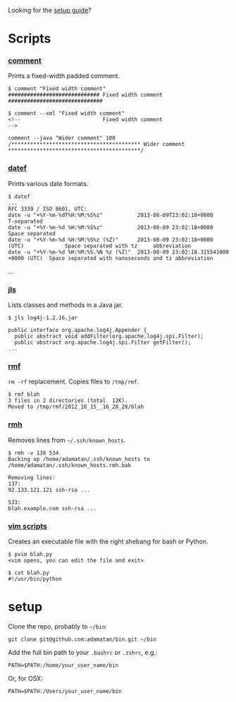 Looking for the [setup guide](#setup)?

# Scripts

### [comment](https://github.com/adamatan/bin/tree/master/scripts/comment)

Prints a fixed-width padded comment.

    $ comment "Fixed width comment"
    ############################# Fixed width comment ##############################
        
    $ comment --xml "Fixed width comment"
    <!--                          Fixed width comment                            -->
    
    comment --java "Wider comment" 100
    /***************************************** Wider comment ******************************************/

### [datef](https://github.com/adamatan/bin/tree/master/scripts/datef)

Prints various date formats.

    $ datef
    ...
    RFC 3339 / ISO 8601, UTC:
    date -u "+%Y-%m-%dT%H:%M:%S%z"           2013-08-09T23:02:18+0000                   T-separated
    date -u "+%Y-%m-%d %H:%M:%S%z"           2013-08-09 23:02:18+0000                   Space separated
    date -u "+%Y-%m-%d %H:%M:%S%z (%Z)"      2013-08-09 23:02:18+0000 (UTC)             Space separated with tz     abbreviation
    date -u "+%Y-%m-%d %H:%M:%S.%N %z (%Z)"  2013-08-09 23:02:18.315541000 +0000 (UTC)  Space separated with nanoseconds and tz abbreviation
   ...

### [jls](https://github.com/adamatan/bin/tree/master/scripts/jls)

Lists classes and methods in a Java jar.

    $ jls log4j-1.2.16.jar
   
    public interface org.apache.log4j.Appender {
      public abstract void addFilter(org.apache.log4j.spi.Filter);
      public abstract org.apache.log4j.spi.Filter getFilter();
    ...

### [rmf](https://github.com/adamatan/bin/tree/master/scripts/rmf)

`rm -rf` replacement. Copies files to `/tmp/rmf`.

    $ rmf blah
    3 files in 2 directories (total  12K).
    Moved to /tmp/rmf/2012_10_15__16_28_28/blah

### [rmh](https://github.com/adamatan/bin/tree/master/scripts/rmf)

Removes lines from `~/.ssh/known_hosts`.

    $ rmh -v 138 534
    Backing up /home/adamatan/.ssh/known_hosts to /home/adamatan/.ssh/known_hosts.rmh.bak

    Removing lines:
    137:
    92.133.121.121 ssh-rsa ...

    533:
    blah.example.com ssh-rsa ...


### [vim scripts](https://github.com/adamatan/bin/tree/master/scripts/vim_scripts)

Creates an executable file with the right shebang for bash or Python.

    $ pvim blah.py
    <vim opens, you can edit the file and exit>

    $ cat blah.py
    #!/usr/bin/python

# setup

Clone the repo, probably to `~/bin`:

    git clone git@github.com:adamatan/bin.git ~/bin

Add the full bin path to your `.bashrc` or `.zshrc`, e.g.:

    PATH=$PATH:/home/your_user_name/bin

Or, for OSX:

    PATH=$PATH:/Users/your_user_name/bin
